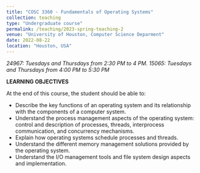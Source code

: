 ```yaml
---
title: "COSC 3360 - Fundamentals of Operating Systems"
collection: teaching
type: "Undergraduate course"
permalink: /teaching/2023-spring-teaching-2
venue: "University of Houston, Computer Science Deparment"
date: 2022-08-22
location: "Houston, USA"
---
```

*24967: Tuesdays and Thursdays from 2:30 PM to 4 PM. 15065: Tuesdays and Thursdays from 4:00 PM to 5:30 PM*

**LEARNING OBJECTIVES**

At the end of this course, the student should be able to:

- Describe the key functions of an operating system and its relationship with the components of a computer system. 
-	Understand the process management aspects of the operating system:  control and description of processes, threads, interprocess communication, and concurrency mechanisms. 
-	Explain how operating systems schedule processes and threads. 
-	Understand the different memory management solutions provided by the operating system. 
-	Understand the I/O management tools and file system design aspects and implementation.
